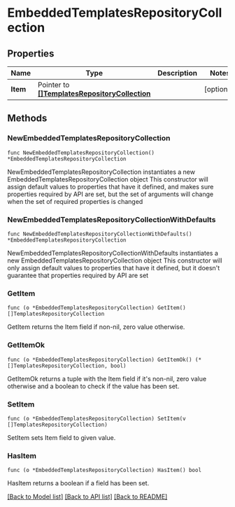 # EmbeddedTemplatesRepositoryCollection

## Properties

Name | Type | Description | Notes
------------ | ------------- | ------------- | -------------
**Item** | Pointer to [**[]TemplatesRepositoryCollection**](TemplatesRepositoryCollection.md) |  | [optional] 

## Methods

### NewEmbeddedTemplatesRepositoryCollection

`func NewEmbeddedTemplatesRepositoryCollection() *EmbeddedTemplatesRepositoryCollection`

NewEmbeddedTemplatesRepositoryCollection instantiates a new EmbeddedTemplatesRepositoryCollection object
This constructor will assign default values to properties that have it defined,
and makes sure properties required by API are set, but the set of arguments
will change when the set of required properties is changed

### NewEmbeddedTemplatesRepositoryCollectionWithDefaults

`func NewEmbeddedTemplatesRepositoryCollectionWithDefaults() *EmbeddedTemplatesRepositoryCollection`

NewEmbeddedTemplatesRepositoryCollectionWithDefaults instantiates a new EmbeddedTemplatesRepositoryCollection object
This constructor will only assign default values to properties that have it defined,
but it doesn't guarantee that properties required by API are set

### GetItem

`func (o *EmbeddedTemplatesRepositoryCollection) GetItem() []TemplatesRepositoryCollection`

GetItem returns the Item field if non-nil, zero value otherwise.

### GetItemOk

`func (o *EmbeddedTemplatesRepositoryCollection) GetItemOk() (*[]TemplatesRepositoryCollection, bool)`

GetItemOk returns a tuple with the Item field if it's non-nil, zero value otherwise
and a boolean to check if the value has been set.

### SetItem

`func (o *EmbeddedTemplatesRepositoryCollection) SetItem(v []TemplatesRepositoryCollection)`

SetItem sets Item field to given value.

### HasItem

`func (o *EmbeddedTemplatesRepositoryCollection) HasItem() bool`

HasItem returns a boolean if a field has been set.


[[Back to Model list]](../README.md#documentation-for-models) [[Back to API list]](../README.md#documentation-for-api-endpoints) [[Back to README]](../README.md)


